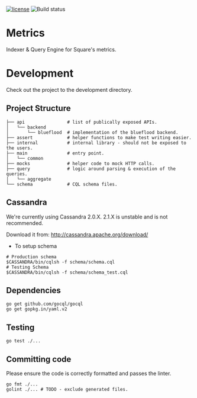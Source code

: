 [![license](https://img.shields.io/badge/license-apache_2.0-red.svg?style=flat)](https://raw.githubusercontent.com/square/metrics/master/LICENSE)
![Build status](https://travis-ci.org/square/metrics.svg?branch=master)


Metrics
=======

Indexer & Query Engine for Square's metrics.

Development
===========

Check out the project to the development directory.

Project Structure
-----------------
```
├── api                # list of publically exposed APIs.
│   └── backend
│       └── blueflood  # implementation of the blueflood backend.
├── assert             # helper functions to make test writing easier.
├── internal           # internal library - should not be exposed to the users.
├── main               # entry point.
│   └── common
├── mocks              # helper code to mock HTTP calls.
├── query              # logic around parsing & execution of the queries.
│   └── aggregate
└── schema             # CQL schema files.
```

Cassandra
---------

We're currently using Cassandra 2.0.X. 2.1.X is unstable and is not
recommended.

Download it from: http://cassandra.apache.org/download/

* To setup schema

```
# Production schema
$CASSANDRA/bin/cqlsh -f schema/schema.cql
# Testing Schema
$CASSANDRA/bin/cqlsh -f schema/schema_test.cql
```

Dependencies
------------

```
go get github.com/gocql/gocql
go get gopkg.in/yaml.v2
```

Testing
-------

```
go test ./...
```

Committing code
---------------

Please ensure the code is correctly formatted and passes the linter.

```
go fmt ./...
golint ./... # TODO - exclude generated files.
```
